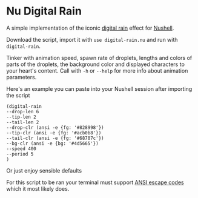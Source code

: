 # Nu Digital Rain

A simple implementation of the iconic [digital rain] effect for [Nushell].

Download the script, import it with `use digital-rain.nu` and run with `digital-rain`.

Tinker with animation speed, spawn rate of droplets, lengths and colors of parts
of the droplets, the background color and displayed characters to your heart's
content. Call with `-h` or `--help` for more info about animation parameters.

Here's an example you can paste into your Nushell session after importing the script
```nushell
(digital-rain
--drop-len 6
--tip-len 2
--tail-len 2
--drop-clr (ansi -e {fg: '#828998'})
--tip-clr (ansi -e {fg: '#acb0b8'})
--tail-clr (ansi -e {fg: '#68707c'})
--bg-clr (ansi -e {bg: '#4d5665'})
--speed 400
--period 5
)
```

Or just enjoy sensible defaults

For this script to be ran your terminal must support [ANSI escape codes] which
it most likely does.

[digital rain]: https://en.wikipedia.org/wiki/Matrix_digital_rain
[Nushell]: https://www.nushell.sh
[ANSI escape codes]: https://en.wikipedia.org/wiki/ANSI_escape_code
